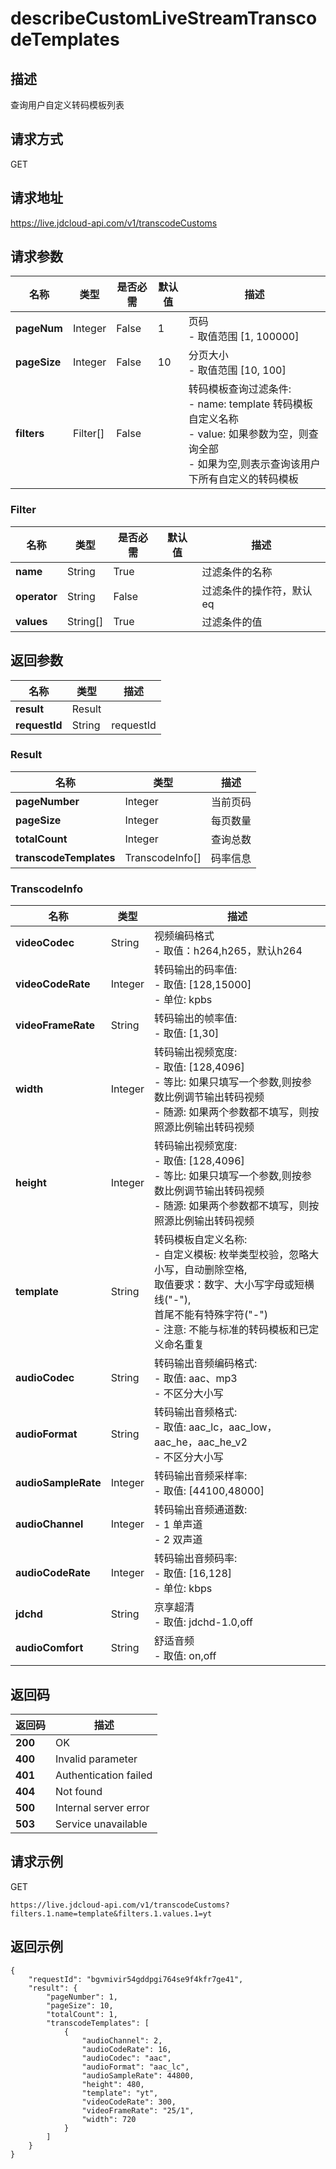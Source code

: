 # describeCustomLiveStreamTranscodeTemplates


## 描述
查询用户自定义转码模板列表


## 请求方式
GET

## 请求地址
https://live.jdcloud-api.com/v1/transcodeCustoms


## 请求参数
|名称|类型|是否必需|默认值|描述|
|---|---|---|---|---|
|**pageNum**|Integer|False|1|页码<br>- 取值范围 [1, 100000]<br>|
|**pageSize**|Integer|False|10|分页大小<br>- 取值范围 [10, 100]<br>|
|**filters**|Filter[]|False| |转码模板查询过滤条件:<br>  - name:   template 转码模板自定义名称<br>  - value:  如果参数为空，则查询全部<br>  - 如果为空,则表示查询该用户下所有自定义的转码模板<br>|

### Filter
|名称|类型|是否必需|默认值|描述|
|---|---|---|---|---|
|**name**|String|True| |过滤条件的名称|
|**operator**|String|False| |过滤条件的操作符，默认eq|
|**values**|String[]|True| |过滤条件的值|

## 返回参数
|名称|类型|描述|
|---|---|---|
|**result**|Result| |
|**requestId**|String|requestId|

### Result
|名称|类型|描述|
|---|---|---|
|**pageNumber**|Integer|当前页码|
|**pageSize**|Integer|每页数量|
|**totalCount**|Integer|查询总数|
|**transcodeTemplates**|TranscodeInfo[]|码率信息|
### TranscodeInfo
|名称|类型|描述|
|---|---|---|
|**videoCodec**|String|视频编码格式<br>  - 取值：h264,h265，默认h264<br>|
|**videoCodeRate**|Integer|转码输出的码率值:<br>  - 取值: [128,15000]<br>  - 单位: kpbs<br>|
|**videoFrameRate**|String|转码输出的帧率值:<br>  - 取值: [1,30]<br>|
|**width**|Integer|转码输出视频宽度:<br>  - 取值: [128,4096]<br>  - 等比: 如果只填写一个参数,则按参数比例调节输出转码视频<br>  - 随源: 如果两个参数都不填写，则按照源比例输出转码视频<br>|
|**height**|Integer|转码输出视频宽度:<br>  - 取值: [128,4096]<br>  - 等比: 如果只填写一个参数,则按参数比例调节输出转码视频<br>  - 随源: 如果两个参数都不填写，则按照源比例输出转码视频<br>|
|**template**|String|转码模板自定义名称:<br>  - 自定义模板: 枚举类型校验，忽略大小写，自动删除空格,<br>              取值要求：数字、大小写字母或短横线("-"),<br>              首尾不能有特殊字符("-")<br>  - 注意: 不能与标准的转码模板和已定义命名重复<br>|
|**audioCodec**|String|转码输出音频编码格式:<br>  - 取值: aac、mp3<br>  - 不区分大小写<br>|
|**audioFormat**|String|转码输出音频格式:<br>  - 取值: aac_lc，aac_low，aac_he，aac_he_v2<br>  - 不区分大小写<br>|
|**audioSampleRate**|Integer|转码输出音频采样率:<br>  - 取值: [44100,48000]<br>|
|**audioChannel**|Integer|转码输出音频通道数:<br>  - 1  单声道<br>  - 2  双声道<br>|
|**audioCodeRate**|Integer|转码输出音频码率:<br>  - 取值: [16,128]<br>  - 单位: kbps<br>|
|**jdchd**|String|京享超清<br>- 取值: jdchd-1.0,off<br>|
|**audioComfort**|String|舒适音频<br>- 取值: on,off<br>|


## 返回码
|返回码|描述|
|---|---|
|**200**|OK|
|**400**|Invalid parameter|
|**401**|Authentication failed|
|**404**|Not found|
|**500**|Internal server error|
|**503**|Service unavailable|

## 请求示例
GET
```
https://live.jdcloud-api.com/v1/transcodeCustoms?filters.1.name=template&filters.1.values.1=yt
```

## 返回示例
```
{
    "requestId": "bgvmivir54gddpgi764se9f4kfr7ge41", 
    "result": {
        "pageNumber": 1, 
        "pageSize": 10, 
        "totalCount": 1, 
        "transcodeTemplates": [
            {
                "audioChannel": 2, 
                "audioCodeRate": 16, 
                "audioCodec": "aac", 
                "audioFormat": "aac_lc", 
                "audioSampleRate": 44800, 
                "height": 480, 
                "template": "yt", 
                "videoCodeRate": 300, 
                "videoFrameRate": "25/1", 
                "width": 720
            }
        ]
    }
}
```
